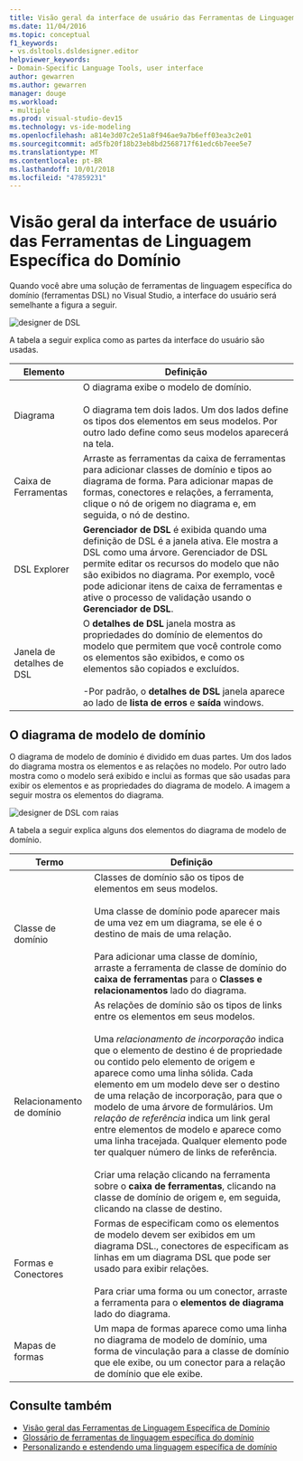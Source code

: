 ```yaml
---
title: Visão geral da interface de usuário das Ferramentas de Linguagem Específica do Domínio
ms.date: 11/04/2016
ms.topic: conceptual
f1_keywords:
- vs.dsltools.dsldesigner.editor
helpviewer_keywords:
- Domain-Specific Language Tools, user interface
author: gewarren
ms.author: gewarren
manager: douge
ms.workload:
- multiple
ms.prod: visual-studio-dev15
ms.technology: vs-ide-modeling
ms.openlocfilehash: a814e3d07c2e51a8f946ae9a7b6eff03ea3c2e01
ms.sourcegitcommit: ad5fb20f18b23eb8bd2568717f61edc6b7eee5e7
ms.translationtype: MT
ms.contentlocale: pt-BR
ms.lasthandoff: 10/01/2018
ms.locfileid: "47859231"
---
```

# <a name="overview-of-the-domain-specific-language-tools-user-interface"></a>Visão geral da interface de usuário das Ferramentas de Linguagem Específica do Domínio
Quando você abre uma solução de ferramentas de linguagem específica do domínio (ferramentas DSL) no Visual Studio, a interface do usuário será semelhante a figura a seguir.

 ![designer de DSL](../modeling/media/dsl_designer.png)

 A tabela a seguir explica como as partes da interface do usuário são usadas.

|**Elemento**|**Definição**|
|-----------------|--------------------|
|Diagrama|O diagrama exibe o modelo de domínio.<br /><br /> O diagrama tem dois lados. Um dos lados define os tipos dos elementos em seus modelos. Por outro lado define como seus modelos aparecerá na tela.|
|Caixa de Ferramentas|Arraste as ferramentas da caixa de ferramentas para adicionar classes de domínio e tipos ao diagrama de forma. Para adicionar mapas de formas, conectores e relações, a ferramenta, clique o nó de origem no diagrama e, em seguida, o nó de destino.|
|DSL Explorer|**Gerenciador de DSL** é exibida quando uma definição de DSL é a janela ativa. Ele mostra a DSL como uma árvore. Gerenciador de DSL permite editar os recursos do modelo que não são exibidos no diagrama. Por exemplo, você pode adicionar itens de caixa de ferramentas e ative o processo de validação usando o **Gerenciador de DSL**.|
|Janela de detalhes de DSL|O **detalhes de DSL** janela mostra as propriedades do domínio de elementos do modelo que permitem que você controle como os elementos são exibidos, e como os elementos são copiados e excluídos.<br /><br /> -Por padrão, o **detalhes de DSL** janela aparece ao lado de **lista de erros** e **saída** windows.|

## <a name="the-domain-model-diagram"></a>O diagrama de modelo de domínio
 O diagrama de modelo de domínio é dividido em duas partes. Um dos lados do diagrama mostra os elementos e as relações no modelo. Por outro lado mostra como o modelo será exibido e inclui as formas que são usadas para exibir os elementos e as propriedades do diagrama de modelo. A imagem a seguir mostra os elementos do diagrama.

 ![designer de DSL com raias](../modeling/media/dsl_desinger.png)

 A tabela a seguir explica alguns dos elementos do diagrama de modelo de domínio.

|**Termo**|**Definição**|
|--------------|--------------------|
|Classe de domínio|Classes de domínio são os tipos de elementos em seus modelos.<br /><br /> Uma classe de domínio pode aparecer mais de uma vez em um diagrama, se ele é o destino de mais de uma relação.<br /><br /> Para adicionar uma classe de domínio, arraste a ferramenta de classe de domínio do **caixa de ferramentas** para o **Classes e relacionamentos** lado do diagrama.|
|Relacionamento de domínio|As relações de domínio são os tipos de links entre os elementos em seus modelos.<br /><br /> Uma *relacionamento de incorporação* indica que o elemento de destino é de propriedade ou contido pelo elemento de origem e aparece como uma linha sólida. Cada elemento em um modelo deve ser o destino de uma relação de incorporação, para que o modelo de uma árvore de formulários. Um *relação de referência* indica um link geral entre elementos de modelo e aparece como uma linha tracejada. Qualquer elemento pode ter qualquer número de links de referência.<br /><br /> Criar uma relação clicando na ferramenta sobre o **caixa de ferramentas**, clicando na classe de domínio de origem e, em seguida, clicando na classe de destino.|
|Formas e Conectores|Formas de especificam como os elementos de modelo devem ser exibidos em um diagrama DSL., conectores de especificam as linhas em um diagrama DSL que pode ser usado para exibir relações.<br /><br /> Para criar uma forma ou um conector, arraste a ferramenta para o **elementos de diagrama** lado do diagrama.|
|Mapas de formas|Um mapa de formas aparece como uma linha no diagrama de modelo de domínio, uma forma de vinculação para a classe de domínio que ele exibe, ou um conector para a relação de domínio que ele exibe.|

## <a name="see-also"></a>Consulte também

- [Visão geral das Ferramentas de Linguagem Específica de Domínio](../modeling/overview-of-domain-specific-language-tools.md)
- [Glossário de ferramentas de linguagem específica do domínio](http://msdn.microsoft.com/ca5e84cb-a315-465c-be24-76aa3df276aa)
- [Personalizando e estendendo uma linguagem específica de domínio](../modeling/customizing-and-extending-a-domain-specific-language.md)